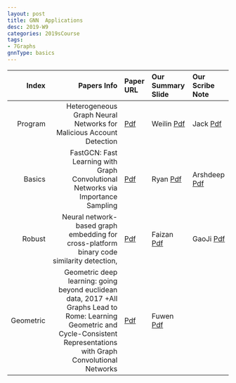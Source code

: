 ```yaml
---
layout: post
title: GNN  Applications 
desc: 2019-W9
categories: 2019sCourse
tags:
- 7Graphs
gnnType: basics
---
```



| Index | Papers Info | Paper URL| Our Summary Slide |Our Scribe Note |
| -----: | -------------------------------: | :----- | :----- | :----- | 
| Program | Heterogeneous Graph Neural Networks for Malicious Account Detection  | [Pdf](https://dl.acm.org/citation.cfm?id=3272010) | Weilin [Pdf]() | Jack [Pdf]() | 
| Basics |  FastGCN: Fast Learning with Graph Convolutional Networks via Importance Sampling | [Pdf](https://arxiv.org/abs/1801.10247) | Ryan [Pdf]() | Arshdeep [Pdf]() | 
| Robust |  Neural network-based graph embedding for cross-platform binary code similarity detection,  | [Pdf]() | Faizan [Pdf]() | GaoJi [Pdf]() | 
| Geometric | Geometric deep learning: going beyond euclidean data, 2017 +All Graphs Lead to Rome: Learning Geometric and Cycle-Consistent Representations with Graph Convolutional Networks | [Pdf]() | Fuwen [Pdf]() |  | 

